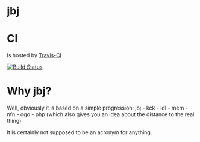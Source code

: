 jbj
===

# CI

Is hosted by [Travis-CI](https://travis-ci.org/untoldwind/jbj)

[![Build Status](https://travis-ci.org/untoldwind/jbj.png?branch=master)](https://travis-ci.org/untoldwind/jbj)

# Why jbj?

Well, obviously it is based on a simple progression: jbj - kck - ldl - mem - nfn - ogo - php
(which also gives you an idea about the distance to the real thing)

It is certainly not supposed to be an acronym for anything.